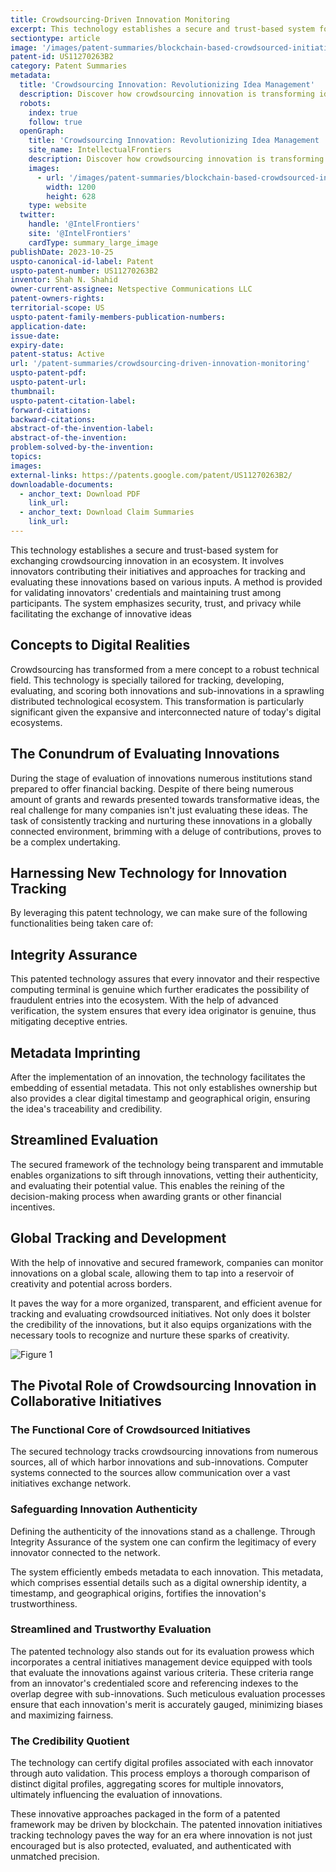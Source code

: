 ```yaml
---
title: Crowdsourcing-Driven Innovation Monitoring
excerpt: This technology establishes a secure and trust-based system for exchanging crowdsourcing innovation in an ecosystem.
sectiontype: article
image: '/images/patent-summaries/blockchain-based-crowdsourced-initiatives-tracking-system.webp'
patent-id: US11270263B2
category: Patent Summaries
metadata:
  title: 'Crowdsourcing Innovation: Revolutionizing Idea Management'
  description: Discover how crowdsourcing innovation is transforming idea management. Explore a blockchain-based ecosystem for secure idea sharing, evaluation, and digital identity validation.
  robots:
    index: true
    follow: true
  openGraph:
    title: 'Crowdsourcing Innovation: Revolutionizing Idea Management | IntellectualFrontiers'
    site_name: IntellectualFrontiers
    description: Discover how crowdsourcing innovation is transforming idea management. Explore a blockchain-based ecosystem for secure idea sharing, evaluation, and digital identity validation.
    images:
      - url: '/images/patent-summaries/blockchain-based-crowdsourced-initiatives-tracking-system.webp'
        width: 1200
        height: 628
    type: website
  twitter:
    handle: '@IntelFrontiers'
    site: '@IntelFrontiers'
    cardType: summary_large_image
publishDate: 2023-10-25
uspto-canonical-id-label: Patent
uspto-patent-number: US11270263B2
inventor: Shah N. Shahid
owner-current-assignee: Netspective Communications LLC
patent-owners-rights:
territorial-scope: US
uspto-patent-family-members-publication-numbers:
application-date:
issue-date:
expiry-date:
patent-status: Active
url: '/patent-summaries/crowdsourcing-driven-innovation-monitoring'
uspto-patent-pdf:
uspto-patent-url:
thumbnail:
uspto-patent-citation-label:
forward-citations:
backward-citations:
abstract-of-the-invention-label:
abstract-of-the-invention:
problem-solved-by-the-invention:
topics:
images:
external-links: https://patents.google.com/patent/US11270263B2/
downloadable-documents:
  - anchor_text: Download PDF
    link_url:
  - anchor_text: Download Claim Summaries
    link_url:
---
```


This technology establishes a secure and trust-based system for exchanging crowdsourcing innovation in an ecosystem. It involves innovators contributing their initiatives and approaches for tracking and evaluating these innovations based on various inputs. A method is provided for validating innovators' credentials and maintaining trust among participants. The system emphasizes security, trust, and privacy while facilitating the exchange of innovative ideas

## Concepts to Digital Realities

Crowdsourcing has transformed from a mere concept to a robust technical field. This technology is specially tailored for tracking, developing, evaluating, and scoring both innovations and sub-innovations in a sprawling distributed technological ecosystem. This transformation is particularly significant given the expansive and interconnected nature of today's digital ecosystems.

## The Conundrum of Evaluating Innovations

During the stage of evaluation of innovations numerous institutions stand prepared to offer financial backing. Despite of there being numerous amount of grants and rewards presented towards transformative ideas, the real challenge for many companies isn't just evaluating these ideas. The task of consistently tracking and nurturing these innovations in a globally connected environment, brimming with a deluge of contributions, proves to be a complex undertaking.

## Harnessing New Technology for Innovation Tracking

By leveraging this patent technology, we can make sure of the following functionalities being taken care of:

## Integrity Assurance

This patented technology assures that every innovator and their respective computing terminal is genuine which further eradicates the possibility of fraudulent entries into the ecosystem. With the help of advanced verification, the system ensures that every idea originator is genuine, thus mitigating deceptive entries.

## Metadata Imprinting

After the implementation of an innovation, the technology facilitates the embedding of essential metadata. This not only establishes ownership but also provides a clear digital timestamp and geographical origin, ensuring the idea's traceability and credibility.

## Streamlined Evaluation

The secured framework of the technology being transparent and immutable enables organizations to sift through innovations, vetting their authenticity, and evaluating their potential value. This enables the reining of the decision-making process when awarding grants or other financial incentives.

## Global Tracking and Development

With the help of innovative and secured framework, companies can monitor innovations on a global scale, allowing them to tap into a reservoir of creativity and potential across borders.

It paves the way for a more organized, transparent, and efficient avenue for tracking and evaluating crowdsourced initiatives. Not only does it bolster the credibility of the innovations, but it also equips organizations with the necessary tools to recognize and nurture these sparks of creativity.

<div class="center-elements">

![Figure 1](/images/patent-summaries/us11270263b2-image-01.png)

</div>

## The Pivotal Role of Crowdsourcing Innovation in Collaborative Initiatives

### The Functional Core of Crowdsourced Initiatives

The secured technology tracks crowdsourcing innovations from numerous sources, all of which harbor innovations and sub-innovations. Computer systems connected to the sources allow communication over a vast initiatives exchange network.

### Safeguarding Innovation Authenticity

Defining the authenticity of the innovations stand as a challenge. Through Integrity Assurance of the system one can confirm the legitimacy of every innovator connected to the network.

The system efficiently embeds metadata to each innovation. This metadata, which comprises essential details such as a digital ownership identity, a timestamp, and geographical origins, fortifies the innovation's trustworthiness.

### Streamlined and Trustworthy Evaluation

The patented technology also stands out for its evaluation prowess which incorporates a central initiatives management device equipped with tools that evaluate the innovations against various criteria. These criteria range from an innovator's credentialed score and referencing indexes to the overlap degree with sub-innovations. Such meticulous evaluation processes ensure that each innovation's merit is accurately gauged, minimizing biases and maximizing fairness.

### The Credibility Quotient

The technology can certify digital profiles associated with each innovator through auto validation. This process employs a thorough comparison of distinct digital profiles, aggregating scores for multiple innovators, ultimately influencing the evaluation of innovations.

These innovative approaches packaged in the form of a patented framework may be driven by blockchain. The patented innovation initiatives tracking technology paves the way for an era where innovation is not just encouraged but is also protected, evaluated, and authenticated with unmatched precision.

